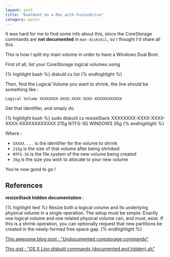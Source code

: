 ```yaml
---
layout: post
title: "Dualboot on a Mac with FusionDrive"
category: posts
---
```


It was hard for me to find some info about this, since the CoreStorage commands are **not documented** in `man diskutil`, so I thought I'd share all this.

This is how I split my main volume in order to have a Windows Dual Boot.



First of all, list your CoreStorage logical volumes using 

{% highlight bash %}
diskutil cs list
{% endhighlight %}

Then, find the Logical Volume you want to shrink, the line should be something like :

`Logical Volume XXXXXXXX-XXXX-XXXX-XXXX-XXXXXXXXXXXX`

Get that identifier, and simply do 

{% highlight bash %}
sudo diskutil cs resizeStack XXXXXXXX-XXXX-XXXX-XXXX-XXXXXXXXXXXX 215g NTFS-3G WINDOWS 35g
{% endhighlight %}

Where : 

* `XXXXX....` is the identifier for the volume to shrink
* `215g` is the size of that volume after being shrinked
* `NTFS-3G` is the file system of the new volume being created
* `35g` is the size you wish to allocate to your new volume

You're now good to go !

## References
**resizeStack hidden documentation** :

{% highlight text %}
Resize both a logical volume and its underlying physical volume in a single
operation. The setup must be simple: Exactly one logical volume and one
related physical volume can, and must, exist.
If this is a shrink operation, you can optionally request that new partitions
be created in the newly-formed free space gap.
{% endhighlight %}

[This awesome blog post : "Undocumented corestorage commands"](http://blog.fosketts.net/2011/08/05/undocumented-corestorage-commands/)

[This gist : "OS X Lion diskutil commands (documented and hidden).sh"](https://gist.github.com/mralexgray/2979512)